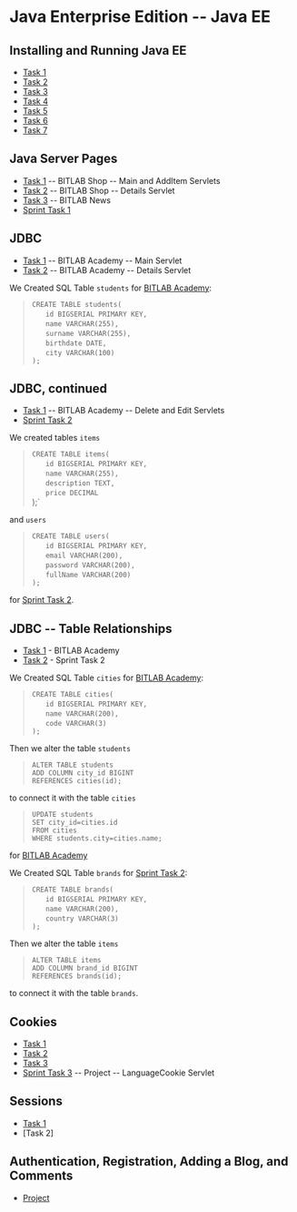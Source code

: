 # Java Enterprise Edition -- Java EE

## Installing and Running Java EE

- [Task 1](https://github.com/Bayan2019/java_ee/blob/master/src/servlets/ch01/Task_01_1.java)
- [Task 2](https://github.com/Bayan2019/java_ee/blob/master/src/servlets/ch01/Task_01_2.java)
- [Task 3](https://github.com/Bayan2019/java_ee/blob/master/src/servlets/ch01/Task_01_3.java)
- [Task 4](https://github.com/Bayan2019/java_ee/blob/master/src/servlets/ch01/Task_01_4.java)
- [Task 5](https://github.com/Bayan2019/java_ee/blob/master/src/servlets/ch01/Task_01_5.java)
- [Task 6](https://github.com/Bayan2019/java_ee/blob/master/src/servlets/ch01/Task_01_6.java)
- [Task 7](https://github.com/Bayan2019/java_ee/blob/master/src/servlets/ch01/Task_01_7.java)

## Java Server Pages

- [Task 1](https://github.com/Bayan2019/java_ee/tree/master/src/servlets/ch02/bitlabShop) -- BITLAB Shop -- Main and AddItem Servlets
- [Task 2](https://github.com/Bayan2019/java_ee/blob/master/src/servlets/ch02/bitlabShop/Task_02_Details.java) -- BITLAB Shop -- Details Servlet
- [Task 3](https://github.com/Bayan2019/java_ee/tree/master/src/servlets/ch02/bitlabNews) -- BITLAB News
- [Sprint Task 1](https://github.com/Bayan2019/java_ee/tree/master/src/servlets/ch02/sprint1)

## JDBC

- [Task 1](https://github.com/Bayan2019/java_ee/blob/master/src/servlets/ch03/bitlabAcademy/Task_03_Main.java) -- BITLAB Academy -- Main Servlet
- [Task 2](https://github.com/Bayan2019/java_ee/blob/master/src/servlets/ch03/bitlabAcademy/Task_03_Details.java) -- BITLAB Academy -- Details Servlet

We Created SQL Table `students` for [BITLAB Academy](https://github.com/Bayan2019/java_ee/tree/master/src/servlets/ch03/bitlabAcademy):

> `CREATE TABLE students(`\
> &nbsp;&nbsp;&nbsp;&nbsp;&nbsp;&nbsp;`id BIGSERIAL PRIMARY KEY,`\
> &nbsp;&nbsp;&nbsp;&nbsp;&nbsp;&nbsp;`name VARCHAR(255),`\
> &nbsp;&nbsp;&nbsp;&nbsp;&nbsp;&nbsp;`surname VARCHAR(255),`\
> &nbsp;&nbsp;&nbsp;&nbsp;&nbsp;&nbsp;`birthdate DATE,`\
> &nbsp;&nbsp;&nbsp;&nbsp;&nbsp;&nbsp;`city VARCHAR(100)`\
>`);`

## JDBC, continued

- [Task 1](https://github.com/Bayan2019/java_ee/tree/master/src/servlets/ch03/bitlabAcademy) -- BITLAB Academy -- Delete and Edit Servlets 
- [Sprint Task 2](https://github.com/Bayan2019/java_ee/tree/master/src/servlets/ch03/sprint2)

We created tables `items`

> `CREATE TABLE items(`\
> &nbsp;&nbsp;&nbsp;&nbsp;&nbsp;&nbsp;`id BIGSERIAL PRIMARY KEY,`\
> &nbsp;&nbsp;&nbsp;&nbsp;&nbsp;&nbsp;`name VARCHAR(255),`\
> &nbsp;&nbsp;&nbsp;&nbsp;&nbsp;&nbsp;`description TEXT,`\
> &nbsp;&nbsp;&nbsp;&nbsp;&nbsp;&nbsp;`price DECIMAL`\
>);`

and `users`

>`CREATE TABLE users(`\
> &nbsp;&nbsp;&nbsp;&nbsp;&nbsp;&nbsp;`id BIGSERIAL PRIMARY KEY,`\
> &nbsp;&nbsp;&nbsp;&nbsp;&nbsp;&nbsp;`email VARCHAR(200),`\
> &nbsp;&nbsp;&nbsp;&nbsp;&nbsp;&nbsp;`password VARCHAR(200),`\
> &nbsp;&nbsp;&nbsp;&nbsp;&nbsp;&nbsp;`fullName VARCHAR(200)`\
>`);`

for [Sprint Task 2](https://github.com/Bayan2019/java_ee/tree/master/src/servlets/ch03/sprint2).

## JDBC -- Table Relationships

- [Task 1](https://github.com/Bayan2019/java_ee/tree/master/src/servlets/ch03/bitlabAcademy) - BITLAB Academy
- [Task 2](https://github.com/Bayan2019/java_ee/tree/master/src/servlets/ch03/sprint2) - Sprint Task 2

We Created SQL Table `cities` for [BITLAB Academy](https://github.com/Bayan2019/java_ee/tree/master/src/servlets/ch03/bitlabAcademy):

> `CREATE TABLE cities(`\
> &nbsp;&nbsp;&nbsp;&nbsp;&nbsp;&nbsp;`id BIGSERIAL PRIMARY KEY,`\
> &nbsp;&nbsp;&nbsp;&nbsp;&nbsp;&nbsp;`name VARCHAR(200),`\
> &nbsp;&nbsp;&nbsp;&nbsp;&nbsp;&nbsp;`code VARCHAR(3)`\
>`);`

Then we alter the table `students`

>`ALTER TABLE students`\
>`ADD COLUMN city_id BIGINT`\
>`REFERENCES cities(id);`

to connect it with the table `cities`

>`UPDATE students`\
>`SET city_id=cities.id`\
>`FROM cities`\
>`WHERE students.city=cities.name;`

for [BITLAB Academy](https://github.com/Bayan2019/java_ee/tree/master/src/servlets/ch03/bitlabAcademy)

We Created SQL Table `brands` for [Sprint Task 2](https://github.com/Bayan2019/java_ee/tree/master/src/servlets/ch03/sprint2):

> `CREATE TABLE brands(`\
> &nbsp;&nbsp;&nbsp;&nbsp;&nbsp;&nbsp;`id BIGSERIAL PRIMARY KEY,`\
> &nbsp;&nbsp;&nbsp;&nbsp;&nbsp;&nbsp;`name VARCHAR(200),`\
> &nbsp;&nbsp;&nbsp;&nbsp;&nbsp;&nbsp;`country VARCHAR(3)`\
>`);`

Then we alter the table `items`

>`ALTER TABLE items`\
>`ADD COLUMN brand_id BIGINT`\
>`REFERENCES brands(id);`

to connect it with the table `brands`.

## Cookies

- [Task 1](https://github.com/Bayan2019/java_ee/blob/master/src/servlets/ch06/Task_1.java)
- [Task 2](https://github.com/Bayan2019/java_ee/blob/master/src/servlets/ch06/Task_2.java)
- [Task 3](https://github.com/Bayan2019/java_ee/blob/master/src/servlets/ch06/Task_3.java)
- [Sprint Task 3](https://github.com/Bayan2019/java_ee/blob/master/src/servlets/project/LanguageCookie.java) -- Project -- LanguageCookie Servlet

## Sessions

- [Task 1](https://github.com/Bayan2019/java_ee/tree/master/src/servlets/ch07)
- [Task 2]

## Authentication, Registration, Adding a Blog, and Comments

- [Project](https://github.com/Bayan2019/java_ee/tree/master/src/servlets/project)